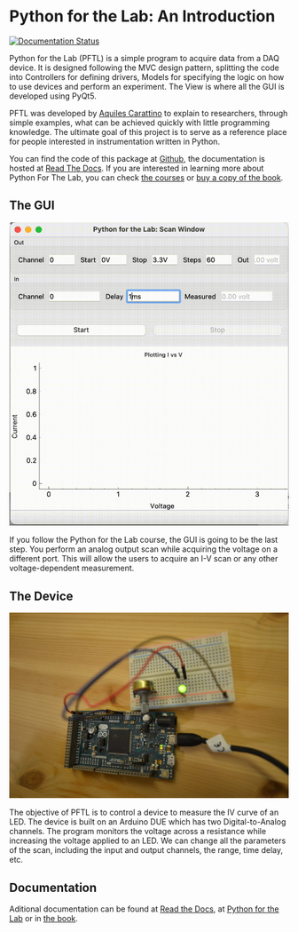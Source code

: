 Python for the Lab: An Introduction
===================================
[![Documentation Status](https://readthedocs.org/projects/python-for-the-lab/badge/?version=latest)](http://python-for-the-lab.readthedocs.io/en/latest/?badge=latest) 

Python for the Lab (PFTL) is a simple program to acquire data from a DAQ device. It is designed following the MVC design pattern, splitting the code into Controllers for defining drivers, Models for specifying the logic on how to use devices and perform an experiment. The View is where all the GUI is developed using PyQt5.

PFTL was developed by [Aquiles Carattino](https://www.aquiles.me) to explain to researchers, through simple examples, what can be achieved quickly with little programming knowledge. The ultimate goal of this project is to serve as a reference place for people interested in instrumentation written in Python.

You can find the code of this package at [Github](https://github.com/PFTL/pythonforthelab/), the documentation is hosted at [Read The Docs](https://readthedocs.org/projects/python-for-the-lab/). If you are interested in learning more about Python For The Lab, you can check [the courses](https:///www.pythonforthelab.com/courses/) or [buy a copy of the book](https://gum.co/kgSsv).

The GUI
-------
![GUI of Python For The Lab](./Docs/source/_static/GUI_Python_For_The_Lab.gif?raw=true)

If you follow the Python for the Lab course, the GUI is going to be the last step. You perform an analog output scan while acquiring the voltage on a different port. This will allow the users to acquire an I-V scan or any other voltage-dependent measurement.

The Device
----------
![The Real Device Working](./Docs/source/_static/PFTL_Real_Device_r.JPG?raw=true)

The objective of PFTL is to control a device to measure the IV curve of an LED. The device is built on an Arduino DUE which has two Digital-to-Analog channels. The program monitors the voltage across a resistance while increasing the voltage applied to an LED. We can change all the parameters of the scan, including the input and output channels, the range, time delay, etc.

Documentation
-------------
Aditional documentation can be found at [Read the Docs](http://python-for-the-lab.readthedocs.io/en/latest/), at [Python for the Lab](https://www.pythonforthelab.com) or in [the book](https://gum.co/kgSsv).